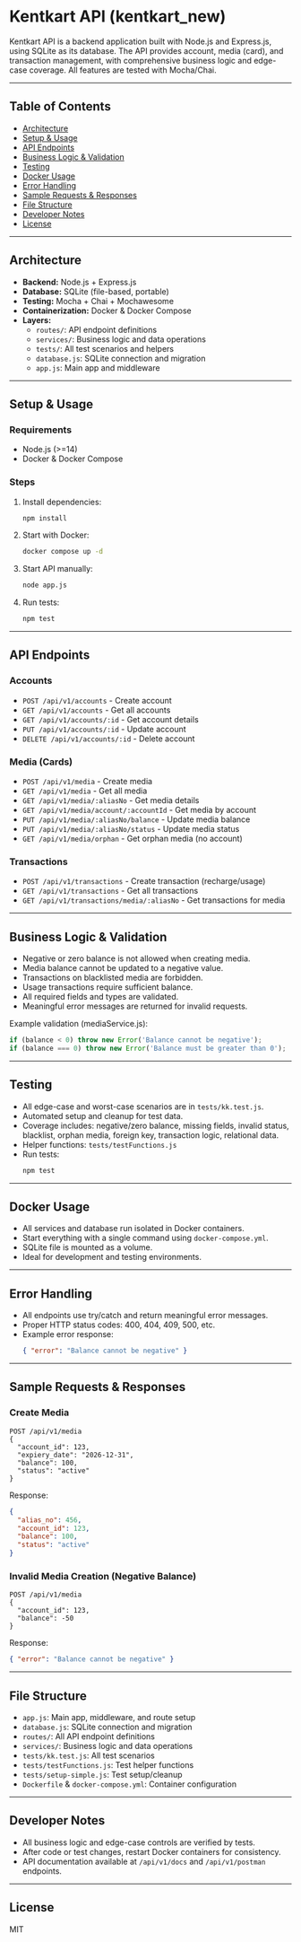 # Kentkart API (kentkart_new)

Kentkart API is a backend application built with Node.js and Express.js, using SQLite as its database. The API provides account, media (card), and transaction management, with comprehensive business logic and edge-case coverage. All features are tested with Mocha/Chai.

---

## Table of Contents
- [Architecture](#architecture)
- [Setup & Usage](#setup--usage)
- [API Endpoints](#api-endpoints)
- [Business Logic & Validation](#business-logic--validation)
- [Testing](#testing)
- [Docker Usage](#docker-usage)
- [Error Handling](#error-handling)
- [Sample Requests & Responses](#sample-requests--responses)
- [File Structure](#file-structure)
- [Developer Notes](#developer-notes)
- [License](#license)

---

## Architecture
- **Backend:** Node.js + Express.js
- **Database:** SQLite (file-based, portable)
- **Testing:** Mocha + Chai + Mochawesome
- **Containerization:** Docker & Docker Compose
- **Layers:**
  - `routes/`: API endpoint definitions
  - `services/`: Business logic and data operations
  - `tests/`: All test scenarios and helpers
  - `database.js`: SQLite connection and migration
  - `app.js`: Main app and middleware

---

## Setup & Usage

### Requirements
- Node.js (>=14)
- Docker & Docker Compose

### Steps
1. Install dependencies:
   ```bash
   npm install
   ```
2. Start with Docker:
   ```bash
   docker compose up -d
   ```
3. Start API manually:
   ```bash
   node app.js
   ```
4. Run tests:
   ```bash
   npm test
   ```

---

## API Endpoints

### Accounts
- `POST /api/v1/accounts` - Create account
- `GET /api/v1/accounts` - Get all accounts
- `GET /api/v1/accounts/:id` - Get account details
- `PUT /api/v1/accounts/:id` - Update account
- `DELETE /api/v1/accounts/:id` - Delete account

### Media (Cards)
- `POST /api/v1/media` - Create media
- `GET /api/v1/media` - Get all media
- `GET /api/v1/media/:aliasNo` - Get media details
- `GET /api/v1/media/account/:accountId` - Get media by account
- `PUT /api/v1/media/:aliasNo/balance` - Update media balance
- `PUT /api/v1/media/:aliasNo/status` - Update media status
- `GET /api/v1/media/orphan` - Get orphan media (no account)

### Transactions
- `POST /api/v1/transactions` - Create transaction (recharge/usage)
- `GET /api/v1/transactions` - Get all transactions
- `GET /api/v1/transactions/media/:aliasNo` - Get transactions for media

---

## Business Logic & Validation
- Negative or zero balance is not allowed when creating media.
- Media balance cannot be updated to a negative value.
- Transactions on blacklisted media are forbidden.
- Usage transactions require sufficient balance.
- All required fields and types are validated.
- Meaningful error messages are returned for invalid requests.

Example validation (mediaService.js):
```js
if (balance < 0) throw new Error('Balance cannot be negative');
if (balance === 0) throw new Error('Balance must be greater than 0');
```

---

## Testing
- All edge-case and worst-case scenarios are in `tests/kk.test.js`.
- Automated setup and cleanup for test data.
- Coverage includes: negative/zero balance, missing fields, invalid status, blacklist, orphan media, foreign key, transaction logic, relational data.
- Helper functions: `tests/testFunctions.js`
- Run tests:
  ```bash
  npm test
  ```

---

## Docker Usage
- All services and database run isolated in Docker containers.
- Start everything with a single command using `docker-compose.yml`.
- SQLite file is mounted as a volume.
- Ideal for development and testing environments.

---

## Error Handling
- All endpoints use try/catch and return meaningful error messages.
- Proper HTTP status codes: 400, 404, 409, 500, etc.
- Example error response:
  ```json
  { "error": "Balance cannot be negative" }
  ```

---

## Sample Requests & Responses

### Create Media
```http
POST /api/v1/media
{
  "account_id": 123,
  "expiery_date": "2026-12-31",
  "balance": 100,
  "status": "active"
}
```
Response:
```json
{
  "alias_no": 456,
  "account_id": 123,
  "balance": 100,
  "status": "active"
}
```

### Invalid Media Creation (Negative Balance)
```http
POST /api/v1/media
{
  "account_id": 123,
  "balance": -50
}
```
Response:
```json
{ "error": "Balance cannot be negative" }
```

---

## File Structure
- `app.js`: Main app, middleware, and route setup
- `database.js`: SQLite connection and migration
- `routes/`: All API endpoint definitions
- `services/`: Business logic and data operations
- `tests/kk.test.js`: All test scenarios
- `tests/testFunctions.js`: Test helper functions
- `tests/setup-simple.js`: Test setup/cleanup
- `Dockerfile` & `docker-compose.yml`: Container configuration

---

## Developer Notes
- All business logic and edge-case controls are verified by tests.
- After code or test changes, restart Docker containers for consistency.
- API documentation available at `/api/v1/docs` and `/api/v1/postman` endpoints.

---

## License
MIT

